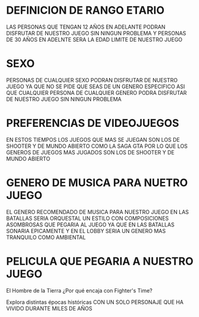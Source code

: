 # DEFINICION DE RANGO ETARIO

LAS PERSONAS QUE TENGAN 12 AÑOS EN ADELANTE PODRAN DISFRUTAR DE NUESTRO JUEGO SIN NINGUN PROBLEMA 
Y PERSONAS DE 30 AÑOS EN ADELNTE SERA LA EDAD LIMITE DE NUESTRO JUEGO 

# SEXO

PERSONAS DE CUALQUIER SEXO PODRAN DISFRUTAR DE NUESTRO JUEGO YA QUE NO SE PIDE QUE SEAS DE UN GENERO ESPECIFICO
ASI QUE CUALQUIER PERSONA DE CUALQUIER GENERO PODRA DISFRUTAR DE NUESTRO JUEGO SIN NINGUN PROBLEMA 


# PREFERENCIAS DE VIDEOJUEGOS 

EN ESTOS TIEMPOS LOS JUEGOS QUE MAS SE JUEGAN SON LOS DE SHOOTER Y DE MUNDO ABIERTO COMO LA SAGA GTA 
POR LO QUE LOS GENEROS DE JUEGOS MAS JUGADOS SON LOS DE SHOOTER Y DE MUNDO ABIERTO

# GENERO DE MUSICA PARA NUETRO JUEGO

EL GENERO RECOMENDADO DE MUSICA PARA NUESTRO JUEGO EN LAS BATALLAS SERIA ORQUESTAL
UN ESTILO CON COMPOSICIONES ASOMBROSAS QUE PEGARIA AL JUEGO YA QUE EN LAS BATALLAS SONARIA EPICAMENTE
 Y EN EL LOBBY SERIA UN GENERO MAS TRANQUILO COMO AMBIENTAL

  # PELICULA QUE PEGARIA A NUESTRO JUEGO 
  
  El Hombre de la Tierra
  ¿Por qué encaja con Fighter's Time?
  
  Explora distintas épocas históricas
  CON UN SOLO PERSONAJE QUE HA VIVIDO DURANTE MILES DE AÑOS 
  
 